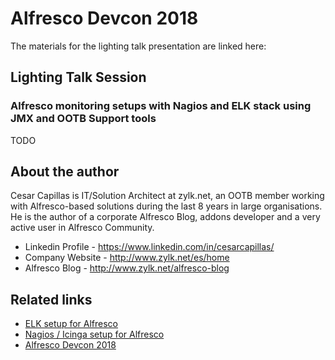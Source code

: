 # Alfresco Devcon 2018

The materials for the lighting talk presentation are linked here:

## Lighting Talk Session

### Alfresco monitoring setups with Nagios and ELK stack using JMX and OOTB Support tools

TODO

## About the author

Cesar Capillas is IT/Solution Architect at zylk.net, an OOTB member working with Alfresco-based solutions during the last 8 years in large organisations. He is the author of a corporate Alfresco Blog, addons developer and a very active user in Alfresco Community.

 - Linkedin Profile - https://www.linkedin.com/in/cesarcapillas/
 - Company Website  - http://www.zylk.net/es/home
 - Alfresco Blog    - http://www.zylk.net/alfresco-blog

## Related links

- [ELK setup for Alfresco](https://github.com/zylklab/alfresco-elk)
- [Nagios / Icinga setup for Alfresco](https://github.com/zylklab/alfresco-nagios)
- [Alfresco Devcon 2018](https://devcon.alfresco.com/)
